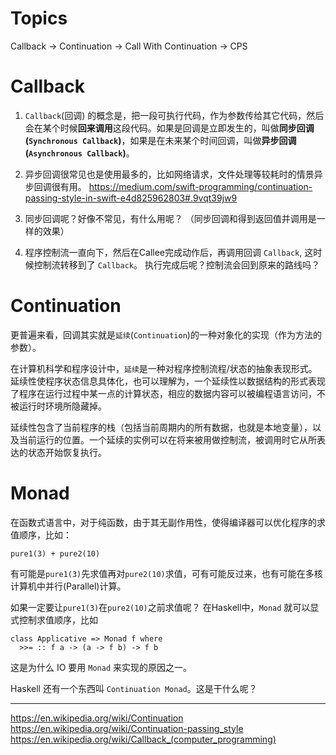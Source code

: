 # Topics

Callback -> Continuation -> Call With Continuation -> CPS


# Callback

1. `Callback`(回调) 的概念是，把一段可执行代码，作为参数传给其它代码，然后会在某个时候**回来调用**这段代码。如果是回调是立即发生的，叫做**同步回调(`Synchronous Callback`)**，如果是在未来某个时间回调，叫做**异步回调(`Asynchronous Callback`)**。

2. 异步回调很常见也是使用最多的，比如网络请求，文件处理等较耗时的情景异步回调很有用。
https://medium.com/swift-programming/continuation-passing-style-in-swift-e4d825962803#.9vqt39jw9

3. 同步回调呢？好像不常见，有什么用呢？ （同步回调和得到返回值并调用是一样的效果）


4. 程序控制流一直向下，然后在Callee完成动作后，再调用回调 `Callback`, 这时候控制流转移到了 `Callback`。
执行完成后呢？控制流会回到原来的路线吗？


# Continuation

更普遍来看，回调其实就是`延续`(`Continuation`)的一种对象化的实现（作为方法的参数）。

在计算机科学和程序设计中，`延续`是一种对程序控制流程/状态的抽象表现形式。 延续性使程序状态信息具体化，也可以理解为，一个延续性以数据结构的形式表现了程序在运行过程中某一点的计算状态，相应的数据内容可以被编程语言访问，不被运行时环境所隐藏掉。

延续性包含了当前程序的栈（包括当前周期内的所有数据，也就是本地变量），以及当前运行的位置。一个延续的实例可以在将来被用做控制流，被调用时它从所表达的状态开始恢复执行。


# Monad

在函数式语言中，对于纯函数，由于其无副作用性，使得编译器可以优化程序的求值顺序，比如：

`pure1(3) + pure2(10)`

有可能是`pure1(3)`先求值再对`pure2(10)`求值，可有可能反过来，也有可能在多核计算机中并行(Parallel)计算。

如果一定要让`pure1(3)`在`pure2(10)`之前求值呢？
在Haskell中，`Monad` 就可以显式控制求值顺序，比如
```
class Applicative => Monad f where
  >>= :: f a -> (a -> f b) -> f b
```
这是为什么 IO 要用 `Monad` 来实现的原因之一。

Haskell 还有一个东西叫 `Continuation Monad`。这是干什么呢？


---

https://en.wikipedia.org/wiki/Continuation
https://en.wikipedia.org/wiki/Continuation-passing_style
https://en.wikipedia.org/wiki/Callback_(computer_programming)
